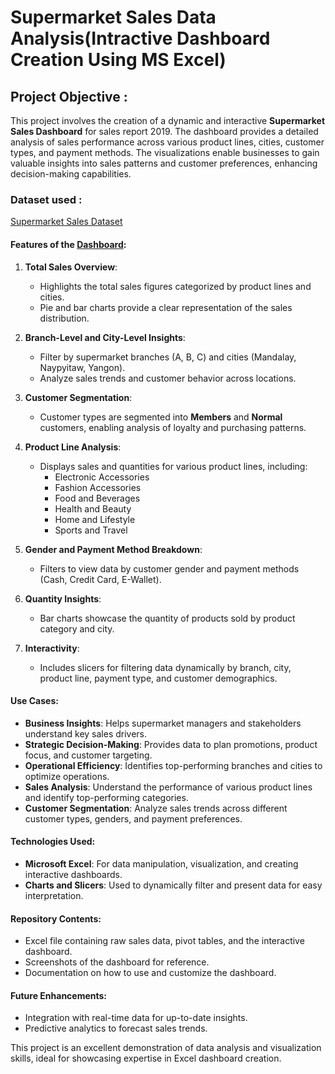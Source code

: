
# Supermarket Sales Data Analysis(Intractive Dashboard Creation Using MS Excel)

## Project Objective :
  
This project involves the creation of a dynamic and interactive **Supermarket Sales Dashboard** for sales report 2019. The dashboard provides a detailed analysis of sales performance across various product lines, cities, customer types, and payment methods. The visualizations enable businesses to gain valuable insights into sales patterns and customer preferences, enhancing decision-making capabilities.

### Dataset used :
<a href='https://github.com/Vidhuneyy/Supermarket_Data_Analysis/blob/main/SuperMarket%20Sales%20Dashboard%20.xlsx'>Supermarket Sales Dataset</a>


#### Features of the <a href='https://github.com/Vidhuneyy/Supermarket_Sales_Analysis-Dashboard/blob/main/Dashboard%20Output.png'>Dashboard</a>:
1. **Total Sales Overview**:
   - Highlights the total sales figures categorized by product lines and cities.
   - Pie and bar charts provide a clear representation of the sales distribution.

2. **Branch-Level and City-Level Insights**:
   - Filter by supermarket branches (A, B, C) and cities (Mandalay, Naypyitaw, Yangon).
   - Analyze sales trends and customer behavior across locations.

3. **Customer Segmentation**:
   - Customer types are segmented into **Members** and **Normal** customers, enabling analysis of loyalty and purchasing patterns.

4. **Product Line Analysis**:
   - Displays sales and quantities for various product lines, including:
     - Electronic Accessories
     - Fashion Accessories
     - Food and Beverages
     - Health and Beauty
     - Home and Lifestyle
     - Sports and Travel

5. **Gender and Payment Method Breakdown**:
   - Filters to view data by customer gender and payment methods (Cash, Credit Card, E-Wallet).

6. **Quantity Insights**:
   - Bar charts showcase the quantity of products sold by product category and city.

7. **Interactivity**:
   - Includes slicers for filtering data dynamically by branch, city, product line, payment type, and customer demographics.

#### Use Cases:
- **Business Insights**: Helps supermarket managers and stakeholders understand key sales drivers.
- **Strategic Decision-Making**: Provides data to plan promotions, product focus, and customer targeting.
- **Operational Efficiency**: Identifies top-performing branches and cities to optimize operations.
- **Sales Analysis**: Understand the performance of various product lines and identify top-performing categories.
- **Customer Segmentation**: Analyze sales trends across different customer types, genders, and payment preferences.

#### Technologies Used:
- **Microsoft Excel**: For data manipulation, visualization, and creating interactive dashboards.
- **Charts and Slicers**: Used to dynamically filter and present data for easy interpretation.

#### Repository Contents:
- Excel file containing raw sales data, pivot tables, and the interactive dashboard.
- Screenshots of the dashboard for reference.
- Documentation on how to use and customize the dashboard.

#### Future Enhancements:
- Integration with real-time data for up-to-date insights.
- Predictive analytics to forecast sales trends.

This project is an excellent demonstration of data analysis and visualization skills, ideal for showcasing expertise in Excel dashboard creation.
